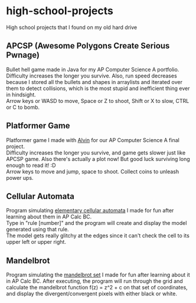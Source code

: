 # high-school-projects
High school projects that I found on my old hard drive
## APCSP (Awesome Polygons Create Serious Pwnage)
Bullet hell game made in Java for my AP Computer Science A portfolio.  
Difficulty increases the longer you survive. Also, run speed decreases because I stored all the bullets and shapes in arraylists and iterated over them to detect collisions, which is the most stupid and inefficient thing ever in hindsight.  
Arrow keys or WASD to move, Space or Z to shoot, Shift or X to slow, CTRL or C to bomb.
## Platformer Game
Platformer game I made with [Alvin](https://github.com/realalvinnerds) for our AP Computer Science A final project.  
Difficulty increases the longer you survive, and game gets slower just like APCSP game. Also there's actually a plot now! But good luck surviving long enough to read it! :D  
Arrow keys to move and jump, space to shoot. Collect coins to unleash power ups.
## Cellular Automata
Program simulating [elementary cellular automata](https://en.wikipedia.org/wiki/Elementary_cellular_automaton) I made for fun after learning about them in AP Calc BC.  
Type in "rule [number]" and the program will create and display the model generated using that rule.  
The model gets really glitchy at the edges since it can't check the cell to its upper left or upper right.
## Mandelbrot
Program simulating the [mandelbrot set](https://en.wikipedia.org/wiki/Mandelbrot_set) I made for fun after learning about it in AP Calc BC.  After executing, the program will run through the grid and calculate the mandelbrot function f(z) = z^2 + c on that set of coordinates, and display the divergent/convergent pixels with either black or white.

